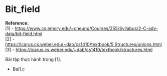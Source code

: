 # Bit_field

**Reference:** </br>
[1] - https://www.cs.emory.edu/~cheung/Courses/255/Syllabus/2-C-adv-data/bit-field.html </br>
[2] - https://icarus.cs.weber.edu/~dab/cs1410/textbook/5.Structures/unions.html </br>
[3] - https://icarus.cs.weber.edu/~dab/cs1410/textbook/structures.html </br>


Bài tập thực hành trong [1].
- Bai1.c
